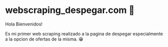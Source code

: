 # webscraping_despegar.com :white_heart:

Hola Bienvenidos!

Es mi primer web scraping realizado a la pagina de despegar especialmente a la opcion de ofertas de la misma. :grin:

